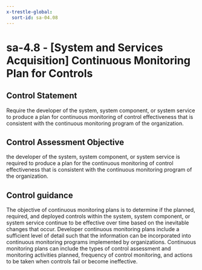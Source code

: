 ```yaml
---
x-trestle-global:
  sort-id: sa-04.08
---
```


# sa-4.8 - \[System and Services Acquisition\] Continuous Monitoring Plan for Controls

## Control Statement

Require the developer of the system, system component, or system service to produce a plan for continuous monitoring of control effectiveness that is consistent with the continuous monitoring program of the organization.

## Control Assessment Objective

the developer of the system, system component, or system service is required to produce a plan for the continuous monitoring of control effectiveness that is consistent with the continuous monitoring program of the organization.

## Control guidance

The objective of continuous monitoring plans is to determine if the planned, required, and deployed controls within the system, system component, or system service continue to be effective over time based on the inevitable changes that occur. Developer continuous monitoring plans include a sufficient level of detail such that the information can be incorporated into continuous monitoring programs implemented by organizations. Continuous monitoring plans can include the types of control assessment and monitoring activities planned, frequency of control monitoring, and actions to be taken when controls fail or become ineffective.

